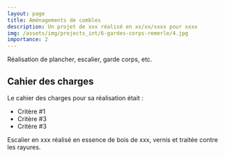 ```yaml
---
layout: page
title: Aménagements de combles
description: Un projet de xxx réalisé en xx/xx/xxxx pour xxxx
img: /assets/img/projects_int/6-gardes-corps-remerle/4.jpg
importance: 2
---
```


Réalisation de plancher, escalier, garde corps, etc.

## Cahier des charges
Le cahier des charges pour sa réalisation était :

+ Critère #1
+ Critère #3
+ Critère #3

<div class="row">
    <div class="col">
        <img class="img-fluid rounded z-depth-1" src="{{ '/assets/img/projects_int/6-gardes-corps-remerle/3.jpg' | relative_url }}" alt="" title="Titre image 1"/>
    </div>
    <div class="col">
        <img class="img-fluid rounded z-depth-1" src="{{ '/assets/img/projects_int/6-gardes-corps-remerle/4.jpg' | relative_url }}" alt="" title="Titre image 2"/>
    </div>
    <div class="col">
        <img class="img-fluid rounded z-depth-1" src="{{ '/assets/img/projects_int/6-gardes-corps-remerle/2.jpg' | relative_url }}" alt="" title="Titre image 2"/>
    </div>
</div>
<div class="caption">
    Escalier en xxx réalisé en essence de bois de xxx, vernis et traitée contre les rayures.
</div>